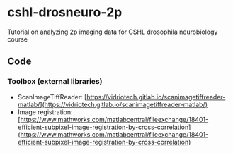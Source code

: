 # cshl-drosneuro-2p
Tutorial on analyzing 2p imaging data for CSHL drosophila neurobiology course

## Code

### Toolbox (external libraries)

- ScanImageTiffReader: [https://vidriotech.gitlab.io/scanimagetiffreader-matlab/](https://vidriotech.gitlab.io/scanimagetiffreader-matlab/)
- Image registration: [https://www.mathworks.com/matlabcentral/fileexchange/18401-efficient-subpixel-image-registration-by-cross-correlation](https://www.mathworks.com/matlabcentral/fileexchange/18401-efficient-subpixel-image-registration-by-cross-correlation)
